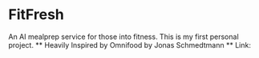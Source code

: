 # FitFresh
An AI mealprep service for those into fitness. This is my first personal project.
** Heavily Inspired by Omnifood by Jonas Schmedtmann **
Link: 
